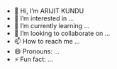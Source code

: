 - 👋 Hi, I’m ARIJIT KUNDU
- 👀 I’m interested in ...
- 🌱 I’m currently learning ...
- 💞️ I’m looking to collaborate on ...
- 📫 How to reach me ...
- 😄 Pronouns: ...
- ⚡ Fun fact: ...

<!---
arklnd/arklnd is a ✨ special ✨ repository because its `README.md` (this file) appears on your GitHub profile.
You can click the Preview link to take a look at your changes.
--->
